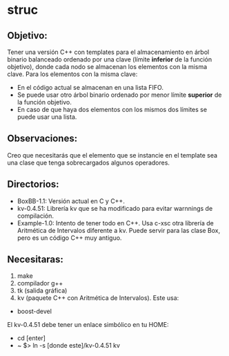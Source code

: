 # struc

## Objetivo:
Tener una versión C++ con templates para el almacenamiento en árbol binario balanceado ordenado por una clave (límite **inferior** de la función objetivo), donde cada nodo se almacenan los elementos con la misma clave. Para los elementos con la misma clave:
  - En el código actual se almacenan en una lista FIFO.
  - Se puede usar otro árbol binario ordenado por menor límite **superior** de la función objetivo.
  - En caso de que haya dos elementos con los mismos dos límites se puede usar una lista.

## Observaciones:

Creo que necesitarás que el elemento que se instancie en el template sea una clase que tenga sobrecargados algunos operadores.

## Directorios:
- BoxBB-1.1: Versión actual en C y C++.
- kv-0.4.51: Librería kv que se ha modificado para evitar warnnings de compilación.
- Example-1.0: Intento de tener todo en C++. Usa c-xsc otra librería de Aritmética de Intervalos diferente a kv. Puede servir para las clase Box, pero es un código C++ muy antiguo.

## Necesitaras:
1. make
2. compilador g++
3. tk (salida gráfica)
4. kv (paquete C++ con Aritmética de Intervalos). Este usa:
  - boost-devel

El kv-0.4.51 debe tener un enlace simbólico en tu HOME:
  - cd [enter]
  - ~ $> ln -s [donde este]/kv-0.4.51 kv

